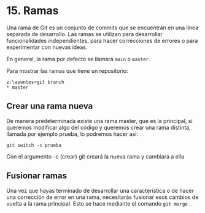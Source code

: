 
# 15. Ramas

Una rama de Git es un conjunto de commits que se encuentran en una línea separada de desarrollo. Las ramas se utilizan para desarrollar funcionalidades independientes, para hacer correcciones de errores o para experimentar con nuevas ideas.

En general, la rama por defecto se llamará ``main`` o ``master``.

Para mostrar las ramas que tiene un repositorio:

```
z:\apuntes>git branch
* master
```

## Crear una rama nueva

De manera predeterminada existe una rama master, que es la principal, si queremos modificar algo del código y queremos crear una rama distinta, llamada por ejemplo prueba, lo podremos hacer así:

```
git switch -c prueba
```
Con el argumento -c (crear) git creará la nueva rama y cambiará a ella

## Fusionar ramas

Una vez que hayas terminado de desarrollar una característica o de hacer una corrección de error en una rama, necesitarás fusionar esos cambios de vuelta a la rama principal. Esto se hace mediante el comando ``git merge`` .
